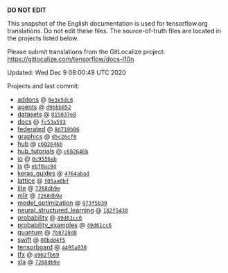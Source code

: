 __DO NOT EDIT__

This snapshot of the English documentation is used for tensorflow.org
translations. Do not edit these files. The source-of-truth files are located in
the projects listed below.

Please submit translations from the GitLocalize project: https://gitlocalize.com/tensorflow/docs-l10n

Updated: Wed Dec  9 08:00:48 UTC 2020

Projects and last commit:

- [addons](https://github.com/tensorflow/addons/tree/master/docs) @ <a href='https://github.com/tensorflow/addons/commit/9e3e5dc80ee810886b61e0c89e2fc09f37d5a3f0'><code>9e3e5dc8</code></a>
- [agents](https://github.com/tensorflow/agents/tree/master/docs) @ <a href='https://github.com/tensorflow/agents/commit/d9bbb852692d4846e595b0aa0cee2813bfa6c153'><code>d9bbb852</code></a>
- [datasets](https://github.com/tensorflow/datasets/tree/master/docs) @ <a href='https://github.com/tensorflow/datasets/commit/815037e87150e3c8a557d91a68b07e8ffb6a2a86'><code>815037e8</code></a>
- [docs](https://github.com/tensorflow/docs/tree/master/site/en) @ <a href='https://github.com/tensorflow/docs/commit/fc53a5938067911661b29145e260a5e081325e10'><code>fc53a593</code></a>
- [federated](https://github.com/tensorflow/federated/tree/master/docs) @ <a href='https://github.com/tensorflow/federated/commit/8d719b06900dbc110a8d8c8b788d160e99cd9519'><code>8d719b06</code></a>
- [graphics](https://github.com/tensorflow/graphics/tree/master/tensorflow_graphics/g3doc) @ <a href='https://github.com/tensorflow/graphics/commit/d5c26cf05125e5c096f5b2cde6c85f88c7df2d59'><code>d5c26cf0</code></a>
- [hub](https://github.com/tensorflow/hub/tree/master/docs) @ <a href='https://github.com/tensorflow/hub/commit/c602646ba82fd66f81b80f11c1718be17af9eef0'><code>c602646b</code></a>
- [hub_tutorials](https://github.com/tensorflow/hub/tree/master/examples/colab) @ <a href='https://github.com/tensorflow/hub/commit/c602646ba82fd66f81b80f11c1718be17af9eef0'><code>c602646b</code></a>
- [io](https://github.com/tensorflow/io/tree/master/docs) @ <a href='https://github.com/tensorflow/io/commit/0c9556ab981426a4a6668fee1ceedb2357241d49'><code>0c9556ab</code></a>
- [js](https://github.com/tensorflow/tfjs-website/tree/master/docs) @ <a href='https://github.com/tensorflow/tfjs-website/commit/ebf0ac944eab1f94c9d01f9430ba147f52fc937c'><code>ebf0ac94</code></a>
- [keras_guides](https://github.com/tensorflow/docs/tree/snapshot-keras/site/en/guide/keras) @ <a href='https://github.com/tensorflow/docs/commit/4764abad680f9698f8ba9ace121ac9d0d9cb69af'><code>4764abad</code></a>
- [lattice](https://github.com/tensorflow/lattice/tree/master/docs) @ <a href='https://github.com/tensorflow/lattice/commit/f05aa0bf2e85756f7a5f49f1378f0d1e428bea2d'><code>f05aa0bf</code></a>
- [lite](https://github.com/tensorflow/tensorflow/tree/master/tensorflow/lite/g3doc) @ <a href='https://github.com/tensorflow/tensorflow/commit/7268db9eadffd82636db561d30c43c4b159b7b5a'><code>7268db9e</code></a>
- [mlir](https://github.com/tensorflow/tensorflow/tree/master/tensorflow/compiler/mlir/g3doc) @ <a href='https://github.com/tensorflow/tensorflow/commit/7268db9eadffd82636db561d30c43c4b159b7b5a'><code>7268db9e</code></a>
- [model_optimization](https://github.com/tensorflow/model-optimization/tree/master/tensorflow_model_optimization/g3doc) @ <a href='https://github.com/tensorflow/model-optimization/commit/973f5b394a99b0a775e3b9f7178c865509a7d559'><code>973f5b39</code></a>
- [neural_structured_learning](https://github.com/tensorflow/neural-structured-learning/tree/master/g3doc) @ <a href='https://github.com/tensorflow/neural-structured-learning/commit/182f5430cba968b311394b7f2a39deee193adf7b'><code>182f5430</code></a>
- [probability](https://github.com/tensorflow/probability/tree/master/tensorflow_probability/g3doc) @ <a href='https://github.com/tensorflow/probability/commit/49d61cc66e5aaaaa165ffe6d47cd4dc32558b1bd'><code>49d61cc6</code></a>
- [probability_examples](https://github.com/tensorflow/probability/tree/master/tensorflow_probability/examples/jupyter_notebooks) @ <a href='https://github.com/tensorflow/probability/commit/49d61cc66e5aaaaa165ffe6d47cd4dc32558b1bd'><code>49d61cc6</code></a>
- [quantum](https://github.com/tensorflow/quantum/tree/master/docs) @ <a href='https://github.com/tensorflow/quantum/commit/7b8728d8e70e6f4607df6a5a93ee17d37d2b8c31'><code>7b8728d8</code></a>
- [swift](https://github.com/tensorflow/swift/tree/master/docs/site) @ <a href='https://github.com/tensorflow/swift/commit/08bdd4f51dd1b7680d6c571d64efc61a26b911cb'><code>08bdd4f5</code></a>
- [tensorboard](https://github.com/tensorflow/tensorboard/tree/master/docs) @ <a href='https://github.com/tensorflow/tensorboard/commit/4495a0302b91997f009881a5c2747cb5b3d6913f'><code>4495a030</code></a>
- [tfx](https://github.com/tensorflow/tfx/tree/master/docs) @ <a href='https://github.com/tensorflow/tfx/commit/e962fb694968ba17242e8280fba0f4592dbc3cfd'><code>e962fb69</code></a>
- [xla](https://github.com/tensorflow/tensorflow/tree/master/tensorflow/compiler/xla/g3doc) @ <a href='https://github.com/tensorflow/tensorflow/commit/7268db9eadffd82636db561d30c43c4b159b7b5a'><code>7268db9e</code></a>

